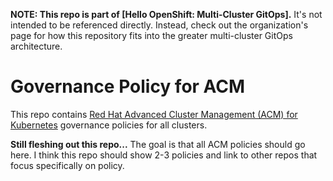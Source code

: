 **NOTE: This repo is part of [Hello OpenShift: Multi-Cluster GitOps].** It's
not intended to be referenced directly. Instead, check out the organization's
page for how this repository fits into the greater multi-cluster GitOps
architecture.

# Governance Policy for ACM

This repo contains [Red Hat Advanced Cluster Management (ACM) for Kubernetes]
governance policies for all clusters.

**Still fleshing out this repo...** The goal is that all ACM policies should go
here. I think this repo should show 2-3 policies and link to other repos that
focus specifically on policy.

[Hello OpenShift: Multi-Cluster Management]: https://github.com/hello-openshift-multicluster-gitops
[Red Hat Advanced Cluster Management (ACM) for Kubernetes]: https://www.redhat.com/en/technologies/management/advanced-cluster-management
